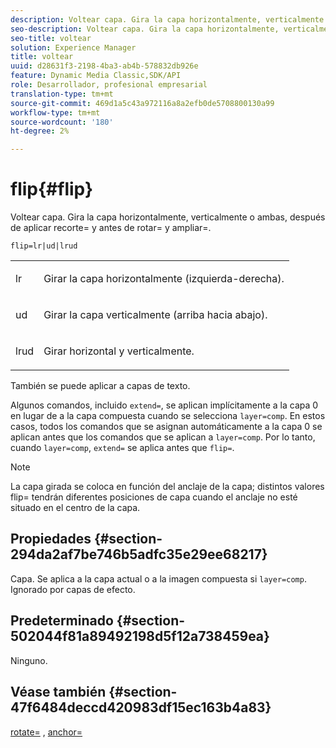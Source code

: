 ```yaml
---
description: Voltear capa. Gira la capa horizontalmente, verticalmente o ambas, después de aplicar recorte= y antes de rotar= y ampliar=.
seo-description: Voltear capa. Gira la capa horizontalmente, verticalmente o ambas, después de aplicar recorte= y antes de rotar= y ampliar=.
seo-title: voltear
solution: Experience Manager
title: voltear
uuid: d28631f3-2198-4ba3-ab4b-578832db926e
feature: Dynamic Media Classic,SDK/API
role: Desarrollador, profesional empresarial
translation-type: tm+mt
source-git-commit: 469d1a5c43a972116a8a2efb0de5708800130a99
workflow-type: tm+mt
source-wordcount: '180'
ht-degree: 2%

---
```



# flip{#flip}

Voltear capa. Gira la capa horizontalmente, verticalmente o ambas, después de aplicar recorte= y antes de rotar= y ampliar=.

`flip=lr|ud|lrud`

<table id="simpletable_072CA0E24B7146D48AEFD70E51E849C2"> 
 <tr class="strow"> 
  <td class="stentry"> <p> <span class="codeph"> lr  </span> </p> </td> 
  <td class="stentry"> <p>Girar la capa horizontalmente (izquierda-derecha). </p> </td> 
 </tr> 
 <tr class="strow"> 
  <td class="stentry"> <p> <span class="codeph"> ud  </span> </p> </td> 
  <td class="stentry"> <p>Girar la capa verticalmente (arriba hacia abajo). </p> </td> 
 </tr> 
 <tr class="strow"> 
  <td class="stentry"> <p> <span class="codeph"> lrud  </span> </p> </td> 
  <td class="stentry"> <p>Girar horizontal y verticalmente. </p> </td> 
 </tr> 
</table>

También se puede aplicar a capas de texto.

Algunos comandos, incluido `extend=`, se aplican implícitamente a la capa 0 en lugar de a la capa compuesta cuando se selecciona `layer=comp`. En estos casos, todos los comandos que se asignan automáticamente a la capa 0 se aplican antes que los comandos que se aplican a `layer=comp`. Por lo tanto, cuando `layer=comp`, `extend=` se aplica antes que `flip=`.

>[!NOTE]
>
>La capa girada se coloca en función del anclaje de la capa; distintos valores flip= tendrán diferentes posiciones de capa cuando el anclaje no esté situado en el centro de la capa.

## Propiedades {#section-294da2af7be746b5adfc35e29ee68217}

Capa. Se aplica a la capa actual o a la imagen compuesta si `layer=comp`. Ignorado por capas de efecto.

## Predeterminado {#section-502044f81a89492198d5f12a738459ea}

Ninguno.

## Véase también {#section-47f6484deccd420983df15ec163b4a83}

[rotate=](../../../../../is-api/http-ref/image-serving-api-ref/c-http-protocol-reference/c-command-reference/r-rotate.md#reference-12abb086635546ec9ec2e1a793dc1096) ,  [anchor=](../../../../../is-api/http-ref/image-serving-api-ref/c-http-protocol-reference/c-command-reference/r-anchor.md#reference-6661e548ab284b82828d8d94c8ddeb7c)
